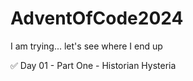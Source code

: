 # AdventOfCode2024

I am trying... let's see where I end up

✅ Day 01 - Part One - Historian Hysteria
